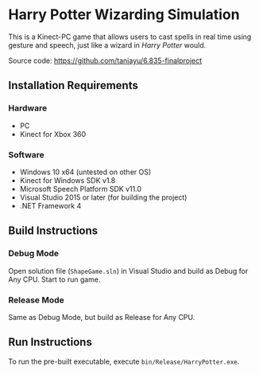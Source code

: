 # Harry Potter Wizarding Simulation
This is a Kinect-PC game that allows users to cast spells in real time using gesture and speech, just like a wizard in *Harry Potter* would.

Source code: https://github.com/taniayu/6.835-finalproject

## Installation Requirements
### Hardware
* PC
* Kinect for Xbox 360

### Software
* Windows 10 x64 (untested on other OS)
* Kinect for Windows SDK v1.8
* Microsoft Speech Platform SDK v11.0
* Visual Studio 2015 or later (for building the project)
* .NET Framework 4

## Build Instructions
### Debug Mode
Open solution file (```ShapeGame.sln```) in Visual Studio and build as Debug for Any CPU. Start to run game.

### Release Mode
Same as Debug Mode, but build as Release for Any CPU.

## Run Instructions
To run the pre-built executable, execute ```bin/Release/HarryPotter.exe```.
